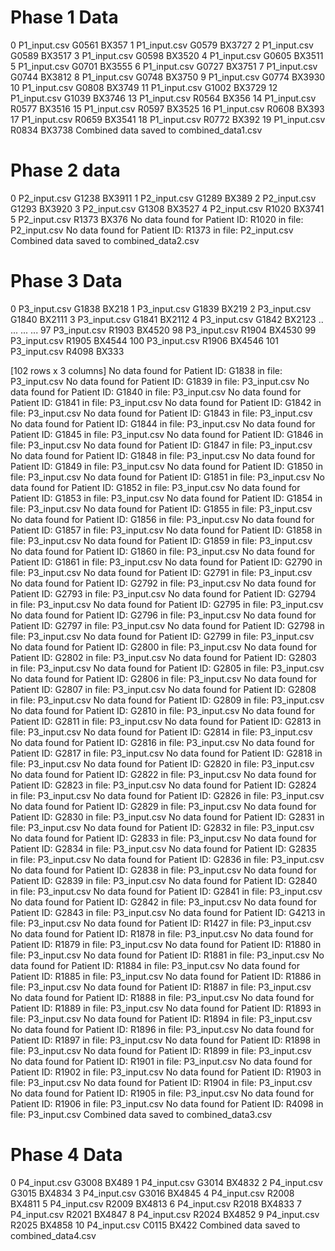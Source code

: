 # Phase 1 Data

0   P1_input.csv                G0561             BX357
1   P1_input.csv                G0579            BX3727
2   P1_input.csv                G0589            BX3517
3   P1_input.csv                G0598            BX3520
4   P1_input.csv                G0605            BX3511
5   P1_input.csv                G0701            BX3555
6   P1_input.csv                G0727            BX3751
7   P1_input.csv                G0744            BX3812
8   P1_input.csv                G0748            BX3750
9   P1_input.csv                G0774            BX3930
10  P1_input.csv                G0808            BX3749
11  P1_input.csv                G1002            BX3729
12  P1_input.csv                G1039            BX3746
13  P1_input.csv                R0564             BX356
14  P1_input.csv                R0577            BX3516
15  P1_input.csv                R0597            BX3525
16  P1_input.csv                R0608             BX393
17  P1_input.csv                R0659            BX3541
18  P1_input.csv                R0772             BX392
19  P1_input.csv                R0834            BX3738
Combined data saved to combined_data1.csv

# Phase 2 data

0  P2_input.csv                G1238            BX3911
1  P2_input.csv                G1289             BX389
2  P2_input.csv                G1293            BX3920
3  P2_input.csv                G1308            BX3527
4  P2_input.csv                R1020            BX3741
5  P2_input.csv                R1373             BX376
No data found for Patient ID: R1020 in file: P2_input.csv
No data found for Patient ID: R1373 in file: P2_input.csv
Combined data saved to combined_data2.csv

# Phase 3 Data

0    P3_input.csv                G1838             BX218
1    P3_input.csv                G1839             BX219
2    P3_input.csv                G1840            BX2111
3    P3_input.csv                G1841            BX2112
4    P3_input.csv                G1842            BX2123
..            ...                  ...               ...
97   P3_input.csv                R1903            BX4520
98   P3_input.csv                R1904            BX4530
99   P3_input.csv                R1905            BX4544
100  P3_input.csv                R1906            BX4546
101  P3_input.csv                R4098             BX333

[102 rows x 3 columns]
No data found for Patient ID: G1838 in file: P3_input.csv
No data found for Patient ID: G1839 in file: P3_input.csv
No data found for Patient ID: G1840 in file: P3_input.csv
No data found for Patient ID: G1841 in file: P3_input.csv
No data found for Patient ID: G1842 in file: P3_input.csv
No data found for Patient ID: G1843 in file: P3_input.csv
No data found for Patient ID: G1844 in file: P3_input.csv
No data found for Patient ID: G1845 in file: P3_input.csv
No data found for Patient ID: G1846 in file: P3_input.csv
No data found for Patient ID: G1847 in file: P3_input.csv
No data found for Patient ID: G1848 in file: P3_input.csv
No data found for Patient ID: G1849 in file: P3_input.csv
No data found for Patient ID: G1850 in file: P3_input.csv
No data found for Patient ID: G1851 in file: P3_input.csv
No data found for Patient ID: G1852 in file: P3_input.csv
No data found for Patient ID: G1853 in file: P3_input.csv
No data found for Patient ID: G1854 in file: P3_input.csv
No data found for Patient ID: G1855 in file: P3_input.csv
No data found for Patient ID: G1856 in file: P3_input.csv
No data found for Patient ID: G1857 in file: P3_input.csv
No data found for Patient ID: G1858 in file: P3_input.csv
No data found for Patient ID: G1859 in file: P3_input.csv
No data found for Patient ID: G1860 in file: P3_input.csv
No data found for Patient ID: G1861 in file: P3_input.csv
No data found for Patient ID: G2790 in file: P3_input.csv
No data found for Patient ID: G2791 in file: P3_input.csv
No data found for Patient ID: G2792 in file: P3_input.csv
No data found for Patient ID: G2793 in file: P3_input.csv
No data found for Patient ID: G2794 in file: P3_input.csv
No data found for Patient ID: G2795 in file: P3_input.csv
No data found for Patient ID: G2796 in file: P3_input.csv
No data found for Patient ID: G2797 in file: P3_input.csv
No data found for Patient ID: G2798 in file: P3_input.csv
No data found for Patient ID: G2799 in file: P3_input.csv
No data found for Patient ID: G2800 in file: P3_input.csv
No data found for Patient ID: G2802 in file: P3_input.csv
No data found for Patient ID: G2803 in file: P3_input.csv
No data found for Patient ID: G2805 in file: P3_input.csv
No data found for Patient ID: G2806 in file: P3_input.csv
No data found for Patient ID: G2807 in file: P3_input.csv
No data found for Patient ID: G2808 in file: P3_input.csv
No data found for Patient ID: G2809 in file: P3_input.csv
No data found for Patient ID: G2810 in file: P3_input.csv
No data found for Patient ID: G2811 in file: P3_input.csv
No data found for Patient ID: G2813 in file: P3_input.csv
No data found for Patient ID: G2814 in file: P3_input.csv
No data found for Patient ID: G2816 in file: P3_input.csv
No data found for Patient ID: G2817 in file: P3_input.csv
No data found for Patient ID: G2818 in file: P3_input.csv
No data found for Patient ID: G2820 in file: P3_input.csv
No data found for Patient ID: G2822 in file: P3_input.csv
No data found for Patient ID: G2823 in file: P3_input.csv
No data found for Patient ID: G2824 in file: P3_input.csv
No data found for Patient ID: G2826 in file: P3_input.csv
No data found for Patient ID: G2829 in file: P3_input.csv
No data found for Patient ID: G2830 in file: P3_input.csv
No data found for Patient ID: G2831 in file: P3_input.csv
No data found for Patient ID: G2832 in file: P3_input.csv
No data found for Patient ID: G2833 in file: P3_input.csv
No data found for Patient ID: G2834 in file: P3_input.csv
No data found for Patient ID: G2835 in file: P3_input.csv
No data found for Patient ID: G2836 in file: P3_input.csv
No data found for Patient ID: G2838 in file: P3_input.csv
No data found for Patient ID: G2839 in file: P3_input.csv
No data found for Patient ID: G2840 in file: P3_input.csv
No data found for Patient ID: G2841 in file: P3_input.csv
No data found for Patient ID: G2842 in file: P3_input.csv
No data found for Patient ID: G2843 in file: P3_input.csv
No data found for Patient ID: G4213 in file: P3_input.csv
No data found for Patient ID: R1427 in file: P3_input.csv
No data found for Patient ID: R1878 in file: P3_input.csv
No data found for Patient ID: R1879 in file: P3_input.csv
No data found for Patient ID: R1880 in file: P3_input.csv
No data found for Patient ID: R1881 in file: P3_input.csv
No data found for Patient ID: R1884 in file: P3_input.csv
No data found for Patient ID: R1885 in file: P3_input.csv
No data found for Patient ID: R1886 in file: P3_input.csv
No data found for Patient ID: R1887 in file: P3_input.csv
No data found for Patient ID: R1888 in file: P3_input.csv
No data found for Patient ID: R1889 in file: P3_input.csv
No data found for Patient ID: R1893 in file: P3_input.csv
No data found for Patient ID: R1894 in file: P3_input.csv
No data found for Patient ID: R1896 in file: P3_input.csv
No data found for Patient ID: R1897 in file: P3_input.csv
No data found for Patient ID: R1898 in file: P3_input.csv
No data found for Patient ID: R1899 in file: P3_input.csv
No data found for Patient ID: R1901 in file: P3_input.csv
No data found for Patient ID: R1902 in file: P3_input.csv
No data found for Patient ID: R1903 in file: P3_input.csv
No data found for Patient ID: R1904 in file: P3_input.csv
No data found for Patient ID: R1905 in file: P3_input.csv
No data found for Patient ID: R1906 in file: P3_input.csv
No data found for Patient ID: R4098 in file: P3_input.csv
Combined data saved to combined_data3.csv

# Phase 4 Data

0   P4_input.csv                G3008             BX489
1   P4_input.csv                G3014            BX4832
2   P4_input.csv                G3015            BX4834
3   P4_input.csv                G3016            BX4845
4   P4_input.csv                R2008            BX4811
5   P4_input.csv                R2009            BX4813
6   P4_input.csv                R2018            BX4833
7   P4_input.csv                R2021            BX4847
8   P4_input.csv                R2024            BX4852
9   P4_input.csv                R2025            BX4858
10  P4_input.csv                C0115             BX422
Combined data saved to combined_data4.csv